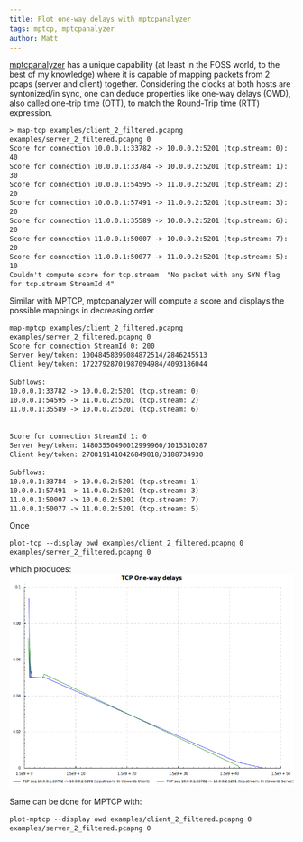 ```yaml
---
title: Plot one-way delays with mptcpanalyzer
tags: mptcp, mptcpanalyzer
author: Matt
---
```


[mptcpanalyzer][mptcpanalyzer] has a unique capability (at least in the FOSS world, to the
best of my knowledge) where it is capable of mapping packets from 2 pcaps (server and client) together.
Considering the clocks at both hosts are syntonized/in sync, one can deduce properties like one-way delays (OWD),
also called one-trip time (OTT), to match the Round-Trip time (RTT) expression.


```
> map-tcp examples/client_2_filtered.pcapng examples/server_2_filtered.pcapng 0
Score for connection 10.0.0.1:33782 -> 10.0.0.2:5201 (tcp.stream: 0): 40
Score for connection 10.0.0.1:33784 -> 10.0.0.2:5201 (tcp.stream: 1): 30
Score for connection 10.0.0.1:54595 -> 11.0.0.2:5201 (tcp.stream: 2): 20
Score for connection 10.0.0.1:57491 -> 11.0.0.2:5201 (tcp.stream: 3): 20
Score for connection 11.0.0.1:35589 -> 10.0.0.2:5201 (tcp.stream: 6): 20
Score for connection 11.0.0.1:50007 -> 10.0.0.2:5201 (tcp.stream: 7): 20
Score for connection 11.0.0.1:50077 -> 11.0.0.2:5201 (tcp.stream: 5): 10
Couldn't compute score for tcp.stream  "No packet with any SYN flag for tcp.stream StreamId 4"
```
Similar with MPTCP, mptcpanalyzer will compute a score and displays the possible mappings 
in decreasing order

```
map-mptcp examples/client_2_filtered.pcapng examples/server_2_filtered.pcapng 0
Score for connection StreamId 0: 200
Server key/token: 10048458395084872514/2846245513
Client key/token: 17227928701987094984/4093186044

Subflows:
10.0.0.1:33782 -> 10.0.0.2:5201 (tcp.stream: 0)
10.0.0.1:54595 -> 11.0.0.2:5201 (tcp.stream: 2)
11.0.0.1:35589 -> 10.0.0.2:5201 (tcp.stream: 6)


Score for connection StreamId 1: 0
Server key/token: 14803550490012999960/1015310287
Client key/token: 2708191410426849018/3188734930

Subflows:
10.0.0.1:33784 -> 10.0.0.2:5201 (tcp.stream: 1)
10.0.0.1:57491 -> 11.0.0.2:5201 (tcp.stream: 3)
11.0.0.1:50007 -> 10.0.0.2:5201 (tcp.stream: 7)
11.0.0.1:50077 -> 11.0.0.2:5201 (tcp.stream: 5)
```

Once
```
plot-tcp --display owd examples/client_2_filtered.pcapng 0 examples/server_2_filtered.pcapng 0
```

which produces:
![One-Way delays for stream 0](/images/mptcp/tcp-owd-stream-0.png)

Same can be done for MPTCP with:
```
plot-mptcp --display owd examples/client_2_filtered.pcapng 0 examples/server_2_filtered.pcapng 0
```

[mptcpanalyzer]: https://github.com/ngi-mptcp/mptcpanalyzer/mptcpanalyzer


